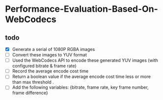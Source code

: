 # Performance-Evaluation-Based-On-WebCodecs
## todo
- [x] Generate a serial of 1080P RGBA images
- [ ] Convert these images to YUV format 
- [ ] Used the WebCodecs API to encode these generated YUV images (with configured bitrate & frame rate)
- [ ] Record the average encode cost time 
- [ ] Return a boolean value if the average encode cost time less or more than max threshold .
- [ ] Add the following variables: {bitrate, frame rate, key frame number, frame difference}
